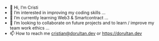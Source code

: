 - 👋 Hi, I’m Cristi
- 👀 I’m interested in improving my coding skills ...
- 🌱 I’m currently learning Web3 & Smartcontract ...
- 💞️ I’m looking to collaborate on future projects and to learn / improve my team work ethics ...
- 📫 How to reach me cristian@dorultan.dev or https://dorultan.dev

<!---
Dorultan-C/Dorultan-C is a ✨ special ✨ repository because its `README.md` (this file) appears on your GitHub profile.
You can click the Preview link to take a look at your changes.
--->

